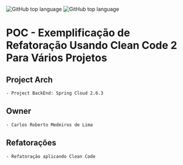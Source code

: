 ![GitHub top language](https://img.shields.io/badge/SPRING%20BOOT-2.6.4-brightgreen)
![GitHub top language](https://img.shields.io/badge/APP%20RELEASE-1.0.0-blue)
# POC - Exemplificação de Refatoração Usando Clean Code 2 Para Vários Projetos

## Project Arch
	- Project BackEnd: Spring Cloud 2.6.3
	
## Owner
	- Carlos Roberto Medeiros de Lima
	
## Refatorações
	- Refatoração aplicando Clean Code
	
	
	
	
